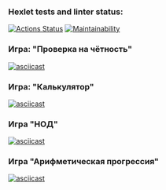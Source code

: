 ### Hexlet tests and linter status:
[![Actions Status](https://github.com/jennet-b/frontend-project-44/actions/workflows/hexlet-check.yml/badge.svg)](https://github.com/jennet-b/frontend-project-44/actions)
[![Maintainability](https://api.codeclimate.com/v1/badges/df804b0f02693cb485cb/maintainability)](https://codeclimate.com/github/jennet-b/frontend-project-44/maintainability)
### Игра: "Проверка на чётность"
[![asciicast](https://asciinema.org/a/JTJWnhE03hQtToma0161ZJWLU.svg)](https://asciinema.org/a/JTJWnhE03hQtToma0161ZJWLU)
### Игра: "Калькулятор"
[![asciicast](https://asciinema.org/a/pYysL7RGObWBLBoTYo4X0sm91.svg)](https://asciinema.org/a/pYysL7RGObWBLBoTYo4X0sm91)
### Игра "НОД"
[![asciicast](https://asciinema.org/a/pH5aSovr0iRrJMBsrR906dVQa.svg)](https://asciinema.org/a/pH5aSovr0iRrJMBsrR906dVQa)
### Игра "Арифметическая прогрессия"
[![asciicast](https://asciinema.org/a/20b52HsbQmrZ4mhsjDX8PvtSf.svg)](https://asciinema.org/a/20b52HsbQmrZ4mhsjDX8PvtSf)
